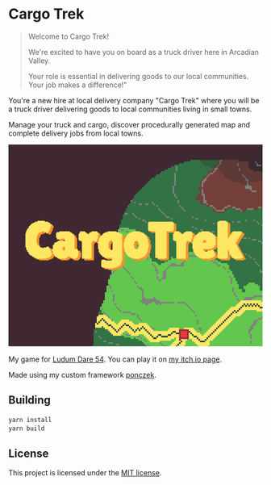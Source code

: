 # Cargo Trek

> Welcome to Cargo Trek!
>
> We're excited to have you on board as a truck driver here in Arcadian Valley.
>
> Your role is essential in delivering goods to our local communities. Your job makes a difference!"

You're a new hire at local delivery company "Cargo Trek" where you will be a truck driver delivering goods to local communities living in small towns.

Manage your truck and cargo, discover procedurally generated map and complete delivery jobs from local towns.

![Cover image](promo_assets/itch_cover.png?raw=true "Cover image")

My game for [Ludum Dare 54](https://ldjam.com/events/ludum-dare/54/cargo-trek).
You can play it on [my itch.io page](https://deseteral.itch.io/cargo-trek).

Made using my custom framework [ponczek](https://github.com/Deseteral/ponczek).

## Building
```sh
yarn install
yarn build
```

## License
This project is licensed under the [MIT license](LICENSE).
